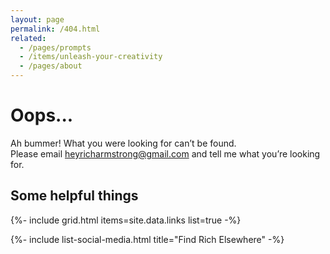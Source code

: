 ```yaml
---
layout: page
permalink: /404.html
related:
  - /pages/prompts
  - /items/unleash-your-creativity
  - /pages/about
---
```


# Oops...

Ah bummer! What you were looking for can’t be found.  
Please email [heyricharmstrong@gmail.com](mailto:heyricharmstrong@gmail.com) and tell me what you’re looking for.

## Some helpful things

{%- include grid.html items=site.data.links list=true -%}

{%- include list-social-media.html title="Find Rich Elsewhere" -%}